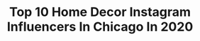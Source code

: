 ---
title: Top 10 Home Decor Instagram Influencers In Chicago In 2020
description: >-
  Find top home decor Instagram influencers in Chicago in 2020. Most popular hashtags: #homedecor #chicagoblogger #chicago #selflove.
platform: Instagram
hits: 62
text_top: Identify the most popular Instagram accounts on inBeat.
text_bottom: Our platform has 62 Instagram influencers like this in Chicago, United States for you to connect with.
profiles:
  - username: "clheekz"
    fullname: >-
      CHRISTINE SIENICKI
    bio: >-
      📍ɴᴇᴡ ʏᴏʀᴋ ɴᴇᴡ ʏᴏʀᴋ 📞 @lakeywolffco ⭐️ @bmg.models 💃🏻 DANCER мσđєℓᴬᶜᵀᴼᴿ ✈️ｔｒａｖｅｌｅｒ 🍔 ᖴOOᗪIE 🏂 🅰🅳🆁🅴🅽🅰🅻🅸🅽🅴յմηƘίε 🌎 | 🐶 @idontgiveafluff
    location: "United States"
    followers: 6123
    engagement: 843
    commentsToLikes: 0.078931
    id: ck8t0lcs6sgdh0j78c22ynv4q
    verified: false
    hashtags: "#newyorkcity, #socialdistancing, #dancers, #throwback"
  - username: "marc.benja"
    fullname: >-
      Marc Benja
    bio: >-
      Chicago artist 🌈 Owner/curator of @fluffycrimes. 2020 Bridge Program @hydeparkartcenter. Please click:
    location: "United States"
    followers: 4577
    engagement: 1845
    commentsToLikes: 0.100140
    id: ckap8ueoxpxlv0i78mchovhkg
    verified: false
    hashtags: "#emergingartist, #arteabstracto, #wip, #abstractart"
  - username: "sdamiani"
    fullname: >-
      Sveta 🌿 Chicago, IL
    bio: >-
      • travel + lifestyle • photographer/ smm • sveta.damiani@gmail.com
    location: "United States"
    followers: 97053
    engagement: 366
    commentsToLikes: 0.034452
    id: ck0ucguuugr200i19u7r0o8pr
    verified: false
    hashtags: "#wheretofindme, #interiorinspo, #sdamiani, #postcardplaces"
  - username: "melroi_mama"
    fullname: >-
      Melissa R | Mom | DIY ♡
    bio: >-
      ⋒ Boy mom² & Wife ⋒ 📍Chicago 》》 @melroi_store - baby | kids shop《《
    location: "United States"
    followers: 20148
    engagement: 422
    commentsToLikes: 0.058002
    id: ck6ugp7dc4c580j71lk1htyoh
    verified: false
    hashtags: "#instababy, #cutekids, #mom, #ad"
  - username: "lantzcollective"
    fullname: >-
      Interior Design
    bio: >-
      Interior Design Nationwide | Art | Lifestyle Shop A Lantz Design | Barry Lantz Art Shop Monday-Saturday 10-5 www.barrylantzart.com
    location: "United States"
    followers: 9738
    engagement: 166
    commentsToLikes: 0.018452
    id: ck0txcyguisgo0i197013xe5w
    verified: false
    hashtags: "#zionsvilleindiana, #meridianhills, #tgif, #travelandleisure"
  - username: "aesthetiica"
    fullname: >-
      ᴀʟɪᴄɪᴀ ғɪᴇʀʀᴏ // ᴘʜᴏᴛᴏɢʀᴀᴘʜᴇʀ
    bio: >-
      ᴄʜɪᴄᴀɢᴏ⚡️ʟᴀ⚡️ɴʏᴄ ✈️ @southwestair sᴛᴏʀʏᴛᴇʟʟᴇʀ 🎨 ᴘʀᴇsᴇᴛs: @aesthetiica.collective ⌲ ʙᴇʟɪᴇᴠᴇʀ, ᴛʀᴀᴠᴇʟɪɴɢ ʜᴇᴀʀᴛ, #ᴄᴀᴛᴍᴏᴍ
    location: "United States"
    followers: 28111
    engagement: 549
    commentsToLikes: 0.035128
    id: ck0ttmfdo3cgj0i198x0pi3i1
    verified: false
    hashtags: "#oliviarink, #visitmontana, #chicagophotographer, #shewhowanders"
  - username: "mimosasandlipstick_"
    fullname: >-
      Hannah May
    bio: >-
      • a northern girl who says y’all • 📍Chicago #lifestyleblogger 💌 mimosasandlipstick@gmail.com 🥂check out the blog!
    location: "United States"
    followers: 10262
    engagement: 738
    commentsToLikes: 0.411222
    id: ckaozvjzonldu0i78ga9eajsf
    verified: false
    hashtags: "#thebachelorette, #distressedjeans, #chicagoblogger, #graphictee"
  - username: "angelladow"
    fullname: >-
      Angella Dow
    bio: >-
      📍Chicago ✈️ Traveler, 🛋 Home Decor, 🎨 DIY, 🥗 Food, 🚀 Geek Girl, 🧗‍♀️Hiker, 💍 planning my wedding 👰
    location: "United States"
    followers: 2498
    engagement: 1643
    commentsToLikes: 0.054612
    id: ck1373gk89kur0i19enwq74g9
    verified: false
    hashtags: ""
  - username: "ashleyxixiv"
    fullname: >-
      Ashley peters
    bio: >-
      ⋒motherhood through my lens ⋒tips on living a nontoxic lifestyle
    location: "United States"
    followers: 24897
    engagement: 258
    commentsToLikes: 0.127635
    id: ck5zu35h21lg00i14va8wxxgc
    verified: false
    hashtags: "#targethome, #fabletics, #positivebodyimage, #girlswithtats"
  - username: "wilderpoetry"
    fullname: >-
      W I L D E R
    bio: >-
      ☾ dreamer. explorer. collector. rainbow catcher ⋒ my collection Nocturnal now available everywhere ☾ link in bio ☾ if you are home, then i am, too.
    location: "United States"
    followers: 433030
    engagement: 207
    commentsToLikes: 0.009677
    id: ck0tz7j07pcvp0i195v1jpl13
    verified: false
    hashtags: "#light, #poetssociety, #journal, #crystals"
---